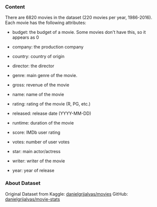 ### Content  

There are 6820 movies in the dataset (220 movies per year, 1986-2016). Each movie has the following attributes:  

- budget: the budget of a movie. Some movies don't have this, so it appears as 0

- company: the production company

- country: country of origin

- director: the director

- genre: main genre of the movie.

- gross: revenue of the movie

- name: name of the movie

- rating: rating of the movie (R, PG, etc.)

- released: release date (YYYY-MM-DD)

- runtime: duration of the movie

- score: IMDb user rating

- votes: number of user votes

- star: main actor/actress

- writer: writer of the movie

- year: year of release

### About Dataset

Original Dataset from
Kaggle: [danielgrijalvas/movies](https://www.kaggle.com/danielgrijalvas/movies)
GitHub: [danielgrijalvas/movie-stats](https://github.com/danielgrijalva/movie-stats)
